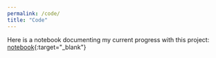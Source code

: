 ```yaml
---
permalink: /code/
title: "Code"
---
```


Here is a notebook documenting my current progress with this project: 
[notebook](https://colab.research.google.com/drive/1aj2EQz80KDp2s91qNRajf4uKP-U7cYNu#scrollTo=NBTWNx9CFNSX){:target="_blank"}

